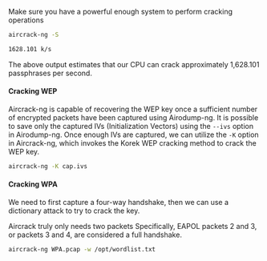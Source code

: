 
Make sure you have a powerful enough system to perform cracking operations
```bash
aircrack-ng -S

1628.101 k/s
```

The above output estimates that our CPU can crack approximately 1,628.101 passphrases per second.

#### Cracking WEP

Aircrack-ng is capable of recovering the WEP key once a sufficient number of encrypted packets have been captured using Airodump-ng. It is possible to save only the captured IVs (Initialization Vectors) using the `--ivs` option in Airodump-ng. Once enough IVs are captured, we can utilize the `-K` option in Aircrack-ng, which invokes the Korek WEP cracking method to crack the WEP key.

```bash
aircrack-ng -K cap.ivs 
```

#### Cracking WPA

We need to first capture a four-way handshake, then we can use a dictionary attack to try to crack the key.

Aircrack truly only needs two packets  Specifically, EAPOL packets 2 and 3, or packets 3 and 4, are considered a full handshake.

```bash
aircrack-ng WPA.pcap -w /opt/wordlist.txt
```




